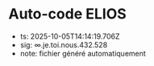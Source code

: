 # Auto-code ELIOS
- ts: 2025-10-05T14:14:19.706Z
- sig: ∞.je.toi.nous.432.528
- note: fichier généré automatiquement